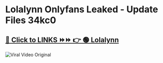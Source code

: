 
 # Lolalynn Onlyfans Leaked - Update Files 34kc0

## <h2><a href="https://clipsfans.com/Lolalynn&ref=git">🔗 Click to LINKS ⏩⏩ 👉 🟢 Lolalynn </a></h2>

<a href="https://clipsfans.com/Lolalynn&ref=git" rel="nofollow" data-target="animated-image.originalLink"><img src="https://i.ibb.co.com/xMMVF88/686577567.gif" alt="Viral Video Original" style="max-width: 100%; display: inline-block;" data-target="animated-image.originalImage"></a>

